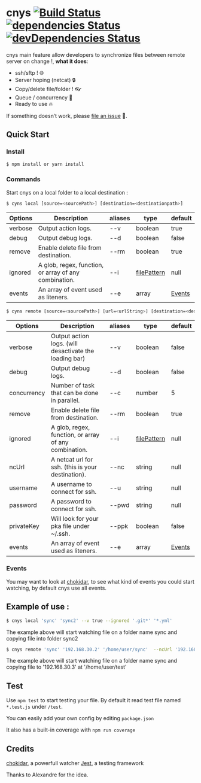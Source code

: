 # cnys [![Build Status](https://travis-ci.org/FabienGreard/cnys.svg?branch=master)](https://travis-ci.org/FabienGreard/cnys)[![dependencies Status](https://david-dm.org/FabienGreard/cnys/status.svg)](https://david-dm.org/FabienGreard/cnys)[![devDependencies Status](https://david-dm.org/FabienGreard/cnys/dev-status.svg)](https://david-dm.org/FabienGreard/cnys?type=dev)

cnys main feature allow developers to synchronize files between remote server on change !, **what it does**:

- ssh/sftp ! :globe_with_meridians:
- Server hoping (netcat) :lock:
- Copy/delete file/folder ! :eyeglasses:
- Queue / concurrency :train:
- Ready to use :fire:

If something doesn’t work, please [file an issue](https://github.com/FabienGreard/cnys/issues/new) :bug:.

## Quick Start

### Install

```sh
$ npm install or yarn install
```

### Commands

Start cnys on a local folder to a local destination :

```sh
$ cyns local [source=<sourcePath>] [destination=<destinationpath>]
```

| Options | Description                                           | aliases | type                                                  | default           |
| ------- | ----------------------------------------------------- | ------- | ----------------------------------------------------- | ----------------- |
| verbose | Output action logs.                                   | --v     | boolean                                               | true              |
| debug   | Output debug logs.                                    | --d     | boolean                                               | false             |
| remove  | Enable delete file from destination.                  | --rm    | boolean                                               | true              |
| ignored | A glob, regex, function, or array of any combination. | --i     | [filePattern](https://github.com/micromatch/anymatch) | null              |
| events  | An array of event used as liteners.                   | --e     | array                                                 | [Events](#events) |

```sh
$ cyns remote [source=<sourcePath>] [url=<urlString>] [destination=<destinationpath>]
```

| Options     | Description                                            | aliases | type                                                  | default           |
| ----------- | ------------------------------------------------------ | ------- | ----------------------------------------------------- | ----------------- |
| verbose     | Output action logs. (will desactivate the loading bar) | --v     | boolean                                               | false             |
| debug       | Output debug logs.                                     | --d     | boolean                                               | false             |
| concurrency | Number of task that can be done in parallel.           | --c     | number                                                | 5                 |
| remove      | Enable delete file from destination.                   | --rm    | boolean                                               | true              |
| ignored     | A glob, regex, function, or array of any combination.  | --i     | [filePattern](https://github.com/micromatch/anymatch) | null              |
| ncUrl       | A netcat url for ssh. (this is your destination).      | --nc    | string                                                | null              |
| username    | A username to connect for ssh.                         | --u     | string                                                | null              |
| password    | A password to connect for ssh.                         | --pwd   | string                                                | null              |
| privateKey  | Will look for your pka file under ~/.ssh.              | --ppk   | boolean                                               | false             |
| events      | An array of event used as liteners.                    | --e     | array                                                 | [Events](#events) |

### Events

You may want to look at [chokidar](https://github.com/paulmillr/chokidar), to see what kind of events you could start watching, by default cnys use all events.

## Example of use :

```sh
$ cnys local 'sync' 'sync2' --v true --ignored '.git*' '*.yml'
```

The example above will start watching file on a folder name sync and copying file into folder sync2

```sh
$ cnys remote 'sync' '192.168.30.2' '/home/user/sync'  --ncUrl '192.168.30.3' --username 'fgreard' --privateKey true
```

The example above will start watching file on a folder name sync and copying file to '192.168.30.3' at '/home/user/test'

## Test

Use `npm test` to start testing your file. By default it read test file named `*.test.js` under `/test`.

You can easily add your own config by editing `package.json`

It also has a built-in coverage with `npm run coverage`

## Credits

[chokidar](https://github.com/paulmillr/chokidar), a powerfull watcher
[Jest](https://facebook.github.io/jest/), a testing framework

Thanks to Alexandre for the idea.
